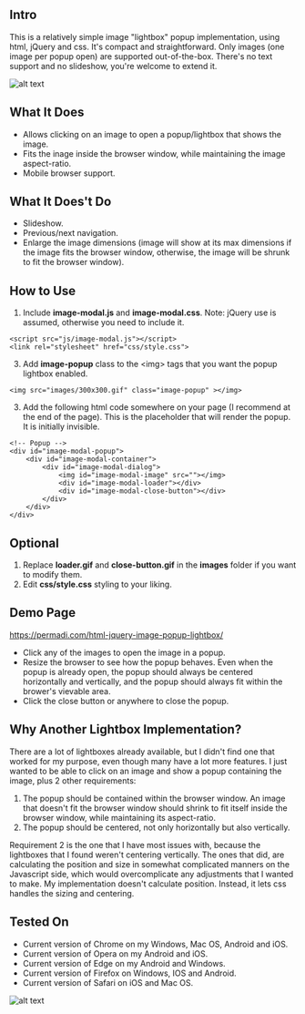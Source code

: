 ## Intro
This is a relatively simple image "lightbox" popup implementation, using html, jQuery and css. It's compact and straightforward. Only images (one image per popup open) are supported out-of-the-box. There's no text support and no slideshow, you're welcome to extend it.

![alt text](https://permadi.com/html-jquery-image-popup-lightbox/github-readme-images/example3.png)

## What It Does
* Allows clicking on an image to open a popup/lightbox that shows the image.
* Fits the inage inside the browser window, while maintaining the image aspect-ratio.
* Mobile browser support.

## What It Does't Do
* Slideshow.
* Previous/next navigation.
* Enlarge the image dimensions (image will show at its max dimensions if the image fits the browser window, otherwise, the image will be shrunk to fit the browser window).

## How to Use
1. Include <b>image-modal.js</b> and <b>image-modal.css</b>. Note: jQuery use is assumed, otherwise you need to include it.
```
<script src="js/image-modal.js"></script>
<link rel="stylesheet" href="css/style.css">
```
3. Add <b>image-popup</b> class to the &lt;img&gt; tags that you want the popup lightbox enabled.
```
<img src="images/300x300.gif" class="image-popup" ></img>
```
3. Add the following html code somewhere on your page (I recommend at the end of the page). This is the placeholder that will render the popup. It is initially invisible.
```
<!-- Popup -->
<div id="image-modal-popup">
	<div id="image-modal-container">
		<div id="image-modal-dialog">
			<img id="image-modal-image" src=""></img>
			<div id="image-modal-loader"></div>
			<div id="image-modal-close-button"></div>
		</div>
	</div>
</div>
```
## Optional
1. Replace <b>loader.gif</b> and <b>close-button.gif</b> in the <b>images</b> folder if you want to modify them.
2. Edit <b>css/style.css</b> styling to your liking. 

## Demo Page
https://permadi.com/html-jquery-image-popup-lightbox/
* Click any of the images to open the image in a popup.
* Resize the browser to see how the popup behaves. Even when the popup is already open, the popup should always be centered horizontally and vertically, and the popup should always fit within the brower's vievable area.
* Click the close button or anywhere to close the popup.

## Why Another Lightbox Implementation?
There are a lot of lightboxes already available, but I didn't find one that worked for my purpose, even though many have a lot more features.
I just wanted to be able to click on an image and show a popup containing the image, plus 2 other requirements:
1. The popup should be contained within the browser window. An image that doesn't fit the browser window should shrink to fit itself inside the browser window, while maintaining its aspect-ratio.
2. The popup should be centered, not only horizontally but also vertically.

Requirement 2 is the one that I have most issues with, because the lightboxes that I found weren't centering vertically. The ones that did, are calculating the position and size in somewhat complicated manners on the Javascript side, which would overcomplicate any adjustments that I wanted to make. My implementation doesn't calculate position. Instead, it lets css handles the sizing and centering.

## Tested On
* Current version of Chrome on my Windows, Mac OS, Android and iOS.
* Current version of Opera on my Android and iOS.
* Current version of Edge on my Android and Windows.
* Current version of Firefox on Windows, IOS and Android.
* Current version of Safari on iOS and Mac OS.


![alt text](https://permadi.com/html-jquery-image-popup-lightbox/github-readme-images/0.png)
